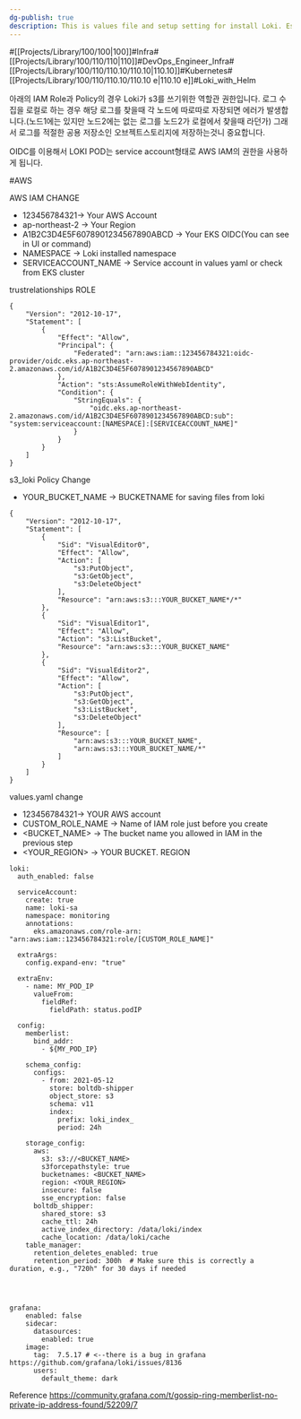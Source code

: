 ```yaml
---
dg-publish: true
description: This is values file and setup setting for install Loki. Especially when you using some custom CIDR, you will get memberlist private error
---
```

#[[Projects/Library/100/100\|100]]#Infra#[[Projects/Library/100/110/110\|110]]#DevOps_Engineer_Infra#[[Projects/Library/100/110/110.10/110.10\|110.10]]#Kubernetes#[[Projects/Library/100/110/110.10/110.10 e\|110.10 e]]#Loki_with_Helm

아래의 IAM Role과 Policy의 경우 Loki가 s3를 쓰기위한 역할관 권한입니다. 로그 수집을 로컬로 하는 경우 해당 로그를 찾을때 각 노드에 따로따로 자장되면 에러가 발생합니다.(노드1에는 있지만 노드2에는 없는 로그를 노드2가 로컬에서 찾을때 라던가)
그래서 로그를 적절한 공용 저장소인 오브젝트스토리지에 저장하는것니 중요합니다.

OIDC를 이용해서 LOKI POD는 service account형태로 AWS IAM의 권한을 사용하게 됩니다.


#AWS

AWS IAM
CHANGE
- 123456784321-> Your AWS Account
- ap-northeast-2 -> Your Region
- A1B2C3D4E5F6078901234567890ABCD -> Your EKS OIDC(You can see in UI or command)
- NAMESPACE -> Loki installed namespace
- SERVICEACCOUNT_NAME -> Service account in values yaml or check from EKS cluster


trustrelationships ROLE 
```
{
    "Version": "2012-10-17",
    "Statement": [
        {
            "Effect": "Allow",
            "Principal": {
                "Federated": "arn:aws:iam::123456784321:oidc-provider/oidc.eks.ap-northeast-2.amazonaws.com/id/A1B2C3D4E5F6078901234567890ABCD"
            },
            "Action": "sts:AssumeRoleWithWebIdentity",
            "Condition": {
                "StringEquals": {
                    "oidc.eks.ap-northeast-2.amazonaws.com/id/A1B2C3D4E5F6078901234567890ABCD:sub": "system:serviceaccount:[NAMESPACE]:[SERVICEACCOUNT_NAME]"
                }
            }
        }
    ]
}
```






s3_loki Policy
Change
- YOUR_BUCKET_NAME -> BUCKETNAME for saving files from loki

```
{
    "Version": "2012-10-17",
    "Statement": [
        {
            "Sid": "VisualEditor0",
            "Effect": "Allow",
            "Action": [
                "s3:PutObject",
                "s3:GetObject",
                "s3:DeleteObject"
            ],
            "Resource": "arn:aws:s3:::YOUR_BUCKET_NAME*/*"
        },
        {
            "Sid": "VisualEditor1",
            "Effect": "Allow",
            "Action": "s3:ListBucket",
            "Resource": "arn:aws:s3:::YOUR_BUCKET_NAME"
        },
        {
            "Sid": "VisualEditor2",
            "Effect": "Allow",
            "Action": [
                "s3:PutObject",
                "s3:GetObject",
                "s3:ListBucket",
                "s3:DeleteObject"
            ],
            "Resource": [
                "arn:aws:s3:::YOUR_BUCKET_NAME",
                "arn:aws:s3:::YOUR_BUCKET_NAME/*"
            ]
        }
    ]
}
```





values.yaml
change
- 123456784321-> YOUR AWS account
- CUSTOM_ROLE_NAME -> Name of IAM role just before you create
- <BUCKET_NAME> -> The bucket name you allowed in IAM in the previous step
- <YOUR_REGION> -> YOUR BUCKET. REGION
```
loki:
  auth_enabled: false

  serviceAccount:
    create: true
    name: loki-sa
    namespace: monitoring
    annotations:
      eks.amazonaws.com/role-arn: "arn:aws:iam::123456784321:role/[CUSTOM_ROLE_NAME]"

  extraArgs:
    config.expand-env: "true"

  extraEnv:
    - name: MY_POD_IP
      valueFrom:
        fieldRef:
          fieldPath: status.podIP

  config:
    memberlist:
      bind_addr:
        - ${MY_POD_IP}

    schema_config:
      configs:
        - from: 2021-05-12
          store: boltdb-shipper
          object_store: s3
          schema: v11
          index:
            prefix: loki_index_
            period: 24h

    storage_config:
      aws:
        s3: s3://<BUCKET_NAME>
        s3forcepathstyle: true
        bucketnames: <BUCKET_NAME>
        region: <YOUR_REGION>
        insecure: false
        sse_encryption: false
      boltdb_shipper:
        shared_store: s3
        cache_ttl: 24h
        active_index_directory: /data/loki/index
        cache_location: /data/loki/cache
    table_manager:
      retention_deletes_enabled: true
      retention_period: 300h  # Make sure this is correctly a duration, e.g., "720h" for 30 days if needed




grafana:
    enabled: false
    sidecar:
      datasources:
        enabled: true
    image:
      tag:  7.5.17 # <--there is a bug in grafana https://github.com/grafana/loki/issues/8136
      users:
        default_theme: dark
```


Reference
https://community.grafana.com/t/gossip-ring-memberlist-no-private-ip-address-found/52209/7
